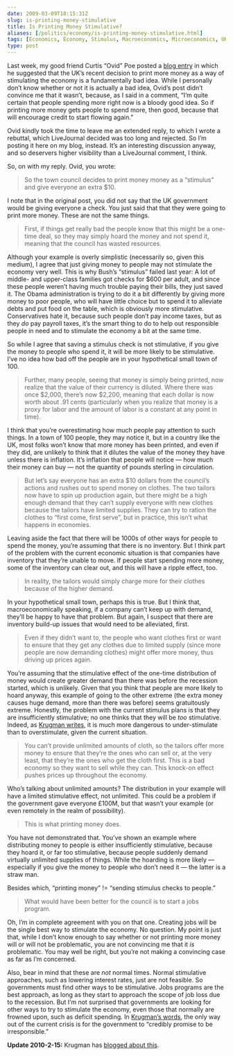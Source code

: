 ```yaml
--- 
date: 2009-03-09T18:15:31Z
slug: is-printing-money-stimulative
title: Is Printing Money Stimulative?
aliases: [/politics/economy/is-printing-money-stimulative.html]
tags: [Economics, Economy, Stimulus, Macroeconomics, Microeconomics, UK, Printing Money, Curtis Poe, Paul Krugman]
type: post
---
```


Last week, my good friend Curtis “Ovid” Poe posted a [blog entry] in which he
suggested that the UK’s recent decision to print more money as a way of
stimulating the economy is a fundamentally bad idea. While I personally don’t
know whether or not it is actually a bad idea, Ovid’s post didn’t convince me
that it wasn’t, because, as I said in a comment, “I’m quite certain that people
spending more right now is a bloody good idea. So if printing more money gets
people to spend more, then good, because that will encourage credit to start
flowing again.”

Ovid kindly took the time to leave me an extended reply, to which I wrote a
rebuttal, which LiveJournal decided was too long and rejected. So I’m posting it
here on my blog, instead. It’s an interesting discussion anyway, and so
deservers higher visibility than a LiveJournal comment, I think.

So, on with my reply. Ovid, you wrote:

> So the town council decides to print money money as a “stimulus” and give
> everyone an extra $10.

I note that in the original post, you did not say that the UK government would
be giving everyone a check. You just said that that they were going to print
more money. These are not the same things.

> First, if things get really bad the people know that this might be a one-time
> deal, so they may simply hoard the money and not spend it, meaning that the
> council has wasted resources.

Although your example is overly simplistic (necessarily so, given this medium),
I agree that just giving money to people may not stimulate the economy very
well. This is why Bush’s “stimulus” failed last year: A lot of middle- and
upper-class families got checks for $600 per adult, and since these people
weren’t having much trouble paying their bills, they just saved it. The Obama
administration is trying to do it a bit differently by giving more money to poor
people, who will have little choice but to spend it to alleviate debts and put
food on the table, which is obviously more stimulative. Conservatives hate it,
because such people don’t pay income taxes, but as they *do* pay payroll taxes,
it’s the smart thing to do to help out responsible people in need and to
stimulate the economy a bit at the same time.

So while I agree that saving a stimulus check is not stimulative, if you give
the money to people who spend it, it will be more likely to be stimulative. I’ve
no idea how bad off the people are in your hypothetical small town of 100.

> Further, many people, seeing that money is simply being printed, now realize
> that the value of their currency is diluted. Where there was once $2,000,
> there’s now $2,200, meaning that each dollar is now worth about .91 cents
> (particularly when you realize that money is a proxy for labor and the amount
> of labor is a constant at any point in time).

I think that you’re overestimating how much people pay attention to such things.
In a town of 100 people, they may notice it, but in a country like the UK, most
folks won’t know that more money has been printed, and even if they did, are
unlikely to think that it dilutes the value of the money they have unless there
is inflation. It’s inflation that people will notice — how much their money can
buy — not the quantity of pounds sterling in circulation.

> But let’s say everyone has an extra $10 dollars from the council’s actions and
> rushes out to spend money on clothes. The two tailors now have to spin up
> production again, but there might be a high enough demand that they can’t
> supply everyone with new clothes because the tailors have limited supplies.
> They can try to ration the clothes to “first come, first serve”, but in
> practice, this isn’t what happens in economies.

Leaving aside the fact that there will be 1000s of other ways for people to
spend the money, you’re assuming that there is no inventory. But I think part of
the problem with the current economic situation is that companies have inventory
that they’re unable to move. If people start spending more money, some of the
inventory can clear out, and this will have a ripple effect, too.

> In reality, the tailors would simply charge more for their clothes because of
> the higher demand.

In your hypothetical small town, perhaps this is true. But I think that,
macroeconomically speaking, if a company can’t keep up with demand, they’ll be
happy to have that problem. But again, I suspect that there are inventory
build-up issues that would need to be alleviated, first.

> Even if they didn’t want to, the people who want clothes first or want to
> ensure that they get any clothes due to limited supply (since more people are
> now demanding clothes) might offer more money, thus driving up prices again.

You’re assuming that the stimulative effect of the one-time distribution of
money would create greater demand than there was before the recession started,
which is unlikely. Given that you think that people are more likely to hoard
anyway, this example of going to the other extreme (the extra money causes huge
demand, more than there was before) seems gratuitously extreme. Honestly, the
problem with the current stimulus plans is that they are insufficiently
stimulative; no one thinks that they will be *too* stimulative. Indeed, as
[Krugman writes], it is much more dangerous to under-stimulate than to
overstimulate, given the current situation.

> You can’t provide unlimited amounts of cloth, so the tailors offer more money
> to ensure that they’re the ones who can sell or, at the very least, that
> they’re the ones who get the cloth first. This is a bad economy so they want
> to sell while they can. This knock-on effect pushes prices up throughout the
> economy.

Who’s talking about unlimited amounts? The distribution in your example will
have a limited stimulative effect, not unlimited. This could be a problem if the
government gave everyone £100M, but that wasn’t your example (or even remotely
in the realm of possibility).

> This is what printing money does.

You have not demonstrated that. You’ve shown an example where distributing money
to people is either insufficiently stimulative, because they hoard it, or far
too stimulative, because people suddenly demand virtually unlimited supplies of
things. While the hoarding is more likely — especially if you give the money to
people who don’t need it — the latter is a straw man.

Besides which, “printing money” != “sending stimulus checks to people.”

> What would have been better for the council is to start a jobs program.

Oh, I’m in complete agreement with you on that one. Creating jobs will be the
single best way to stimulate the economy. No question. My point is just that,
while I don’t know enough to say whether or not printing more money will or will
not be problematic, you are not convincing me that it *is* problematic. You may
well be right, but you’re not making a convincing case as far as I’m concerned.

Also, bear in mind that these are *not* normal times. Normal stimulative
approaches, such as lowering interest rates, just are not feasible. So
governments must find other ways to be stimulative. Jobs programs are the best
approach, as long as they start to approach the scope of job loss due to the
recession. But I’m not surprised that governments are looking for other ways to
try to stimulate the economy, even those that normally are frowned upon, such as
deficit spending. In [Krugman’s words], the only way out of the current crisis
is for the government to “credibly promise to be irresponsible.”

**Update 2010-2-15:** Krugman has [blogged about this].

  [blog entry]: http://publius-ovidius.livejournal.com/302311.html
    "Poetic License to Kill: “The UK Has Officially Gone Insane”"
  [Krugman writes]: http://krugman.blogs.nytimes.com/2008/11/28/too-much-of-a-good-thing/
    "The Conscience of a Liberal: “Too much of a good thing …”"
  [Krugman’s words]: http://krugman.blogs.nytimes.com/2008/11/15/macro-policy-in-a-liquidity-trap-wonkish/
    "The Conscience of a Liberal: “Macro policy in a liquidity trap (wonkish)”"
  [blogged about this]: http://krugman.blogs.nytimes.com/2010/12/15/what-is-money/
    "The Conscience of a Liberal: “What Is Money?”"
